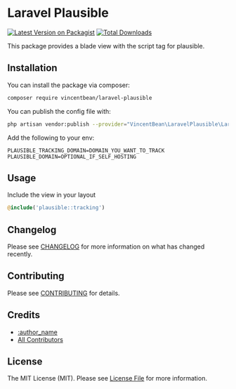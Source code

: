 # Laravel Plausible

[![Latest Version on Packagist](https://img.shields.io/packagist/v/vincentbean/laravel-plausible.svg?style=flat-square)](https://packagist.org/packages/vincentbean/laravel-plausible)
[![Total Downloads](https://img.shields.io/packagist/dt/vincentbean/laravel-plausible.svg?style=flat-square)](https://packagist.org/packages/vincentbean/laravel-plausible)

This package provides a blade view with the script tag for plausible.


## Installation

You can install the package via composer:

```bash
composer require vincentbean/laravel-plausible
```

You can publish the config file with:
```bash
php artisan vendor:publish --provider="VincentBean\LaravelPlausible\LaravelPlausibleServiceProvider" --tag="config"
```

Add the following to your env:
```
PLAUSIBLE_TRACKING_DOMAIN=DOMAIN_YOU_WANT_TO_TRACK
PLAUSIBLE_DOMAIN=OPTIONAL_IF_SELF_HOSTING
```

## Usage
Include the view in your layout
```php
@include('plausible::tracking')
```

## Changelog

Please see [CHANGELOG](CHANGELOG.md) for more information on what has changed recently.

## Contributing

Please see [CONTRIBUTING](.github/CONTRIBUTING.md) for details.

## Credits

- [:author_name](https://github.com/VincentBean)
- [All Contributors](../../contributors)

## License

The MIT License (MIT). Please see [License File](LICENSE.md) for more information.
